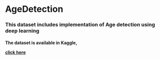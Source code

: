 # AgeDetection
<h3>This dataset includes implementation of Age detection using deep learning</h3>
<h4>The dataset is available in Kaggle,<p><a href="https://www.kaggle.com/jangedoo/utkface-new" target="_blank">click here</a></p></h4>
